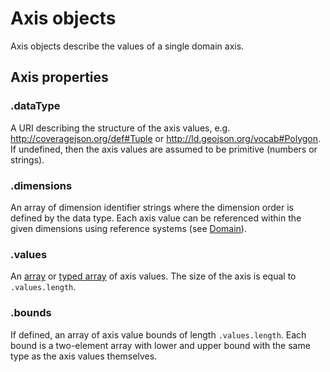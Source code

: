 # Axis objects

Axis objects describe the values of a single domain axis.

## Axis properties

### .dataType

A URI describing the structure of the axis values, e.g. http://coveragejson.org/def#Tuple or http://ld.geojson.org/vocab#Polygon. If undefined, then the axis values are assumed to be primitive (numbers or strings).

### .dimensions

An array of dimension identifier strings where the dimension order is defined by the data type. Each axis value can be referenced within the given dimensions using reference systems (see [Domain](Domain.md)).

### .values

An [array](https://developer.mozilla.org/de/docs/Web/JavaScript/Reference/Global_Objects/Array) or [typed array](https://developer.mozilla.org/de/docs/Web/JavaScript/Reference/Global_Objects/TypedArray) of axis values. The size of the axis is equal to `.values.length`.

### .bounds

If defined, an array of axis value bounds of length `.values.length`. Each bound is a two-element array with lower and upper bound with the same type as the axis values themselves.
